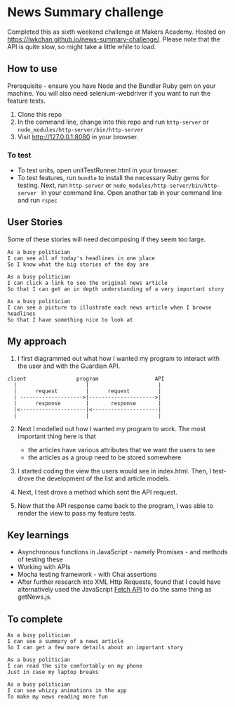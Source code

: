 # News Summary challenge

Completed this as sixth weekend challenge at Makers Academy. Hosted on https://lwkchan.github.io/news-summary-challenge/. Please note that the API is quite slow, so might take a little while to load.

## How to use

Prerequisite - ensure you have Node and the Bundler Ruby gem on your machine. You will also need selenium-webdriver if you want to run the feature tests.

1. Clone this repo
2. In the command line, change into this repo and run ```http-server``` or ```node_modules/http-server/bin/http-server ```
3. Visit http://127.0.0.1:8080 in your browser.

### To test

* To test units, open unitTestRunner.html in your browser.
* To test features, run ```bundle``` to install the necessary Ruby gems for testing. Next, run ```http-server``` or ```node_modules/http-server/bin/http-server ``` in your command line. Open another tab in your command line and run ```rspec```

## User Stories

Some of these stories will need decomposing if they seem too large.

```
As a busy politician
I can see all of today's headlines in one place
So I know what the big stories of the day are
```

```
As a busy politician
I can click a link to see the original news article
So that I can get an in depth understanding of a very important story
```

```
As a busy politician
I can see a picture to illustrate each news article when I browse headlines
So that I have something nice to look at
```
## My approach

1. I first diagrammed out what how I wanted my program to interact with the user and with the Guardian API.

```
client                program                  API
  |                      |                      |
  |      request         |      request         |
  | -------------------->|--------------------->|
  |      response        |       response       |
  |<---------------------|<---------------------|
  |                      |                      |
```
2. Next I modelled out how I wanted my program to work. The most important thing here is that
      * the articles have various attributes that we want the users to see
      * the articles as a group need to be stored somewhere

3. I started coding the view the users would see in index.html. Then, I test-drove the development of the list and article models.

4. Next, I test drove a method which sent the API request.

5. Now that the API response came back to the program, I was able to render the view to pass my feature tests.


## Key learnings

* Asynchronous functions in JavaScript - namely Promises - and methods of testing these
* Working with APIs
* Mocha testing framework - with Chai assertions
* After further research into XML Http Requests, found that I could have alternatively used the JavaScript [Fetch API](https://developer.mozilla.org/en-US/docs/Web/API/Fetch_API) to do the same thing as getNews.js.

## To complete

```
As a busy politician
I can see a summary of a news article
So I can get a few more details about an important story
```

```
As a busy politician
I can read the site comfortably on my phone
Just in case my laptop breaks
```

```
As a busy politician
I can see whizzy animations in the app
To make my news reading more fun
```
